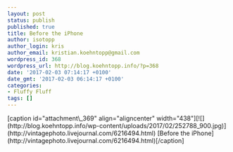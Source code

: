 ```yaml
---
layout: post
status: publish
published: true
title: Before the iPhone
author: isotopp
author_login: kris
author_email: kristian.koehntopp@gmail.com
wordpress_id: 368
wordpress_url: http://blog.koehntopp.info/?p=368
date: '2017-02-03 07:14:17 +0100'
date_gmt: '2017-02-03 06:14:17 +0100'
categories:
- Fluffy Fluff
tags: []
---
```

<p>[caption id="attachment\_369" align="aligncenter" width="438"][![](http://blog.koehntopp.info/wp-content/uploads/2017/02/252788_900.jpg)](http://vintagephoto.livejournal.com/6216494.html) [Before the iPhone](http://vintagephoto.livejournal.com/6216494.html)[/caption]</p>
